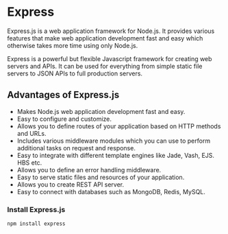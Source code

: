 # Express

Express.js is a web application framework for Node.js. It provides various features that make web application development fast and easy which otherwise takes more time using only Node.js.

Express is a powerful but flexible Javascript framework for creating web servers and APIs. It can be used for everything from simple static file servers to JSON APIs to full production servers.


## Advantages of Express.js

* Makes Node.js web application development fast and easy.
* Easy to configure and customize.
* Allows you to define routes of your application based on HTTP methods and URLs.
* Includes various middleware modules which you can use to perform additional tasks on request and response.
* Easy to integrate with different template engines like Jade, Vash, EJS. HBS etc.
* Allows you to define an error handling middleware.
* Easy to serve static files and resources of your application.
* Allows you to create REST API server.
* Easy to connect with databases such as MongoDB, Redis, MySQL.

### Install Express.js

```
npm install express
```